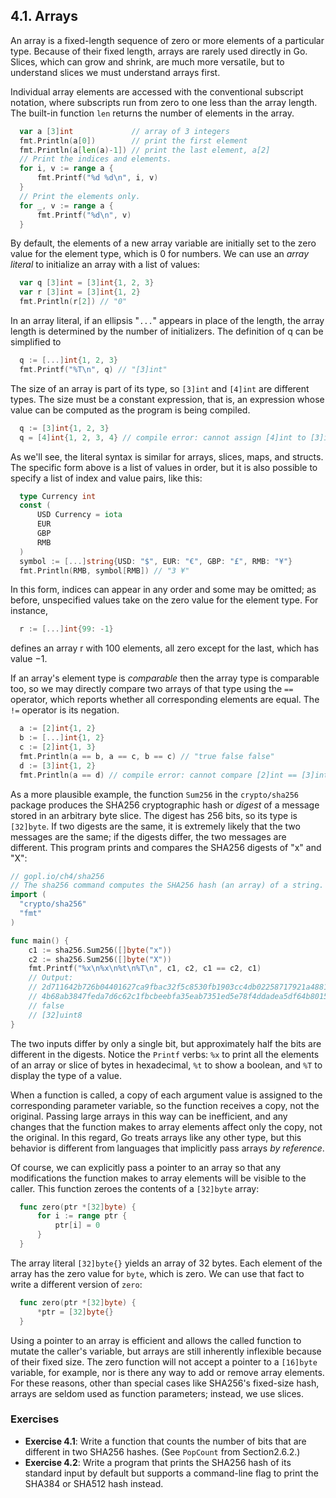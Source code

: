 ## 4.1. Arrays 

An array is a fixed-length sequence of zero or more elements of a particular type. Because of their fixed length, arrays are rarely used directly in Go. Slices, which can grow and shrink, are much more versatile, but to understand slices we must understand arrays first.

Individual array elements are accessed with the conventional subscript notation, where subscripts run from zero to one less than the array length. The built-in function `len` returns the number of elements in the array.
```go
  var a [3]int             // array of 3 integers
  fmt.Println(a[0])        // print the first element
  fmt.Println(a[len(a)-1]) // print the last element, a[2]
  // Print the indices and elements.
  for i, v := range a {
      fmt.Printf("%d %d\n", i, v)
  }
  // Print the elements only.
  for _, v := range a {
      fmt.Printf("%d\n", v)
  }
```

By default, the elements of a new array variable are initially set to the zero value for the element type, which is 0 for numbers. We can use an *array literal* to initialize an array with a list of values:
```go
  var q [3]int = [3]int{1, 2, 3}
  var r [3]int = [3]int{1, 2}
  fmt.Println(r[2]) // "0"
```

In an array literal, if an ellipsis "`...`" appears in place of the length, the array length is determined by the number of initializers. The definition of q can be simplified to
```go
  q := [...]int{1, 2, 3}
  fmt.Printf("%T\n", q) // "[3]int"
```

The size of an array is part of its type, so `[3]int` and `[4]int` are different types. The size must be a constant expression, that is, an expression whose value can be computed as the program is being compiled.
```go
  q := [3]int{1, 2, 3}
  q = [4]int{1, 2, 3, 4} // compile error: cannot assign [4]int to [3]int
```

As we'll see, the literal syntax is similar for arrays, slices, maps, and structs. The specific form above is a list of values in order, but it is also possible to specify a list of index and value pairs, like this:
```go
  type Currency int
  const (
      USD Currency = iota
      EUR
      GBP
      RMB
  )
  symbol := [...]string{USD: "$", EUR: "€", GBP: "£", RMB: "¥"} 
  fmt.Println(RMB, symbol[RMB]) // "3 ¥"
```

In this form, indices can appear in any order and some may be omitted; as before, unspecified values take on the zero value for the element type. For instance,
```go
  r := [...]int{99: -1}
```
defines an array r with 100 elements, all zero except for the last, which has value −1.

If an array's element type is *comparable* then the array type is comparable too, so we may directly compare two arrays of that type using the `==` operator, which reports whether all corresponding elements are equal. The `!=` operator is its negation.
```go
  a := [2]int{1, 2}
  b := [...]int{1, 2}
  c := [2]int{1, 3}
  fmt.Println(a == b, a == c, b == c) // "true false false"
  d := [3]int{1, 2}
  fmt.Println(a == d) // compile error: cannot compare [2]int == [3]int
```

As a more plausible example, the function `Sum256` in the `crypto/sha256` package produces the SHA256 cryptographic hash or *digest* of a message stored in an arbitrary byte slice. The digest has 256 bits, so its type is `[32]byte`. If two digests are the same, it is extremely likely that the two messages are the same; if the digests differ, the two messages are different. This program prints and compares the SHA256 digests of "x" and "X":
```go
// gopl.io/ch4/sha256
// The sha256 command computes the SHA256 hash (an array) of a string.
import (
  "crypto/sha256"
  "fmt"
)

func main() {
	c1 := sha256.Sum256([]byte("x"))
	c2 := sha256.Sum256([]byte("X"))
	fmt.Printf("%x\n%x\n%t\n%T\n", c1, c2, c1 == c2, c1)
	// Output:
	// 2d711642b726b04401627ca9fbac32f5c8530fb1903cc4db02258717921a4881
	// 4b68ab3847feda7d6c62c1fbcbeebfa35eab7351ed5e78f4ddadea5df64b8015
	// false
	// [32]uint8
}
```

The two inputs differ by only a single bit, but approximately half the bits are different in the digests. Notice the `Printf` verbs: `%x` to print all the elements of an array or slice of bytes in hexadecimal, `%t` to show a boolean, and `%T` to display the type of a value.

When a function is called, a copy of each argument value is assigned to the corresponding parameter variable, so the function receives a copy, not the original. Passing large arrays in this way can be inefficient, and any changes that the function makes to array elements affect only the copy, not the original. In this regard, Go treats arrays like any other type, but this behavior is different from languages that implicitly pass arrays *by reference*.

Of course, we can explicitly pass a pointer to an array so that any modifications the function makes to array elements will be visible to the caller. This function zeroes the contents of a `[32]byte` array:
```go
  func zero(ptr *[32]byte) {
      for i := range ptr {
          ptr[i] = 0
      }
  }
```

The array literal `[32]byte{}` yields an array of 32 bytes. Each element of the array has the zero value for `byte`, which is zero. We can use that fact to write a different version of `zero`:
```go
  func zero(ptr *[32]byte) {
      *ptr = [32]byte{}
  }
```

Using a pointer to an array is efficient and allows the called function to mutate the caller's variable, but arrays are still inherently inflexible because of their fixed size. The zero function will not accept a pointer to a `[16]byte` variable, for example, nor is there any way to add or remove array elements. For these reasons, other than special cases like SHA256's fixed-size hash, arrays are seldom used as function parameters; instead, we use slices.

### Exercises
- **Exercise 4.1**: Write a function that counts the number of bits that are different in two SHA256 hashes. (See `PopCount` from Section2.6.2.)
- **Exercise 4.2**: Write a program that prints the SHA256 hash of its standard input by default but supports a command-line flag to print the SHA384 or SHA512 hash instead.
